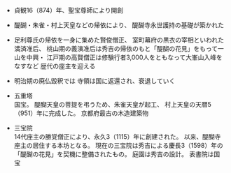 - 貞観16（874）年、聖宝尊師により開創

- 醍醐・朱雀・村上天皇などの帰依により、
醍醐寺永世護持の基礎が築かれた

- 足利尊氏の帰依を一身に集めた賢俊僧正、
室町幕府の黒衣の宰相といわれた満済准后、
桃山期の義演准后は秀吉の帰依のもと「醍醐の花見」をもって一山を中興・
江戸期の高賢僧正は修験行者3,000人をともなって大峯山入峰をなすなど
歴代の座主を迎える

- 明治期の廃仏毀釈では
寺領は国に返還され、衰退していく

- 五重塔  
国宝。
醍醐天皇の菩提を弔うため、朱雀天皇が起工、
村上天皇の天暦5（951）年に完成した。
京都府最古の木造建築物

- 三宝院  
14代座主の勝覚僧正により、永久3（1115）年に創建された。
以来、醍醐寺座主の居住する本坊となる。
現在の三宝院は秀吉による慶長3（1598）年の「醍醐の花見」を契機に整備されたもの。
庭園は秀吉の設計。
表書院は国宝